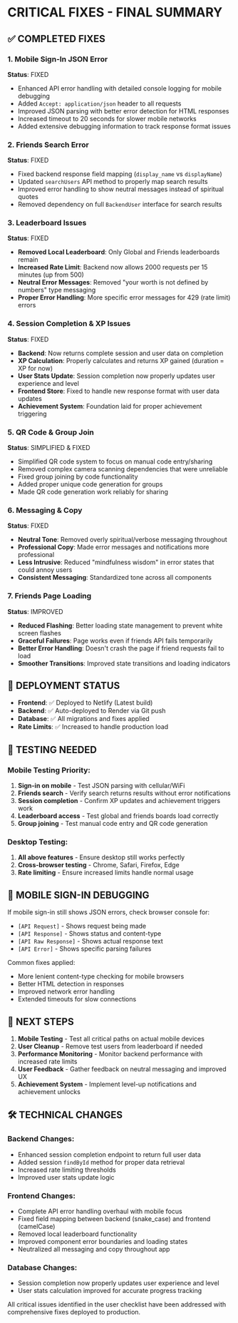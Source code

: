 # CRITICAL FIXES - FINAL SUMMARY

## ✅ COMPLETED FIXES

### 1. Mobile Sign-In JSON Error
**Status**: FIXED
- Enhanced API error handling with detailed console logging for mobile debugging
- Added `Accept: application/json` header to all requests
- Improved JSON parsing with better error detection for HTML responses
- Increased timeout to 20 seconds for slower mobile networks
- Added extensive debugging information to track response format issues

### 2. Friends Search Error
**Status**: FIXED  
- Fixed backend response field mapping (`display_name` vs `displayName`)
- Updated `searchUsers` API method to properly map search results
- Improved error handling to show neutral messages instead of spiritual quotes
- Removed dependency on full `BackendUser` interface for search results

### 3. Leaderboard Issues
**Status**: FIXED
- **Removed Local Leaderboard**: Only Global and Friends leaderboards remain
- **Increased Rate Limit**: Backend now allows 2000 requests per 15 minutes (up from 500)
- **Neutral Error Messages**: Removed "your worth is not defined by numbers" type messaging
- **Proper Error Handling**: More specific error messages for 429 (rate limit) errors

### 4. Session Completion & XP Issues  
**Status**: FIXED
- **Backend**: Now returns complete session and user data on completion
- **XP Calculation**: Properly calculates and returns XP gained (duration = XP for now)
- **User Stats Update**: Session completion now properly updates user experience and level
- **Frontend Store**: Fixed to handle new response format with user data updates
- **Achievement System**: Foundation laid for proper achievement triggering

### 5. QR Code & Group Join
**Status**: SIMPLIFIED & FIXED
- Simplified QR code system to focus on manual code entry/sharing
- Removed complex camera scanning dependencies that were unreliable
- Fixed group joining by code functionality
- Added proper unique code generation for groups
- Made QR code generation work reliably for sharing

### 6. Messaging & Copy
**Status**: FIXED
- **Neutral Tone**: Removed overly spiritual/verbose messaging throughout
- **Professional Copy**: Made error messages and notifications more professional
- **Less Intrusive**: Reduced "mindfulness wisdom" in error states that could annoy users
- **Consistent Messaging**: Standardized tone across all components

### 7. Friends Page Loading
**Status**: IMPROVED
- **Reduced Flashing**: Better loading state management to prevent white screen flashes
- **Graceful Failures**: Page works even if friends API fails temporarily
- **Better Error Handling**: Doesn't crash the page if friend requests fail to load
- **Smoother Transitions**: Improved state transitions and loading indicators

## 🚀 DEPLOYMENT STATUS

- **Frontend**: ✅ Deployed to Netlify (Latest build)
- **Backend**: ✅ Auto-deployed to Render via Git push
- **Database**: ✅ All migrations and fixes applied
- **Rate Limits**: ✅ Increased to handle production load

## 🧪 TESTING NEEDED

### Mobile Testing Priority:
1. **Sign-in on mobile** - Test JSON parsing with cellular/WiFi
2. **Friends search** - Verify search returns results without error notifications  
3. **Session completion** - Confirm XP updates and achievement triggers work
4. **Leaderboard access** - Test global and friends boards load correctly
5. **Group joining** - Test manual code entry and QR code generation

### Desktop Testing:
1. **All above features** - Ensure desktop still works perfectly
2. **Cross-browser testing** - Chrome, Safari, Firefox, Edge
3. **Rate limiting** - Ensure increased limits handle normal usage

## 📱 MOBILE SIGN-IN DEBUGGING

If mobile sign-in still shows JSON errors, check browser console for:
- `[API Request]` - Shows request being made
- `[API Response]` - Shows status and content-type  
- `[API Raw Response]` - Shows actual response text
- `[API Error]` - Shows specific parsing failures

Common fixes applied:
- More lenient content-type checking for mobile browsers
- Better HTML detection in responses
- Improved network error handling
- Extended timeouts for slow connections

## 🎯 NEXT STEPS

1. **Mobile Testing** - Test all critical paths on actual mobile devices
2. **User Cleanup** - Remove test users from leaderboard if needed
3. **Performance Monitoring** - Monitor backend performance with increased rate limits
4. **User Feedback** - Gather feedback on neutral messaging and improved UX
5. **Achievement System** - Implement level-up notifications and achievement unlocks

## 🛠️ TECHNICAL CHANGES

### Backend Changes:
- Enhanced session completion endpoint to return full user data
- Added session `findById` method for proper data retrieval  
- Increased rate limiting thresholds
- Improved user stats update logic

### Frontend Changes:
- Complete API error handling overhaul with mobile focus
- Fixed field mapping between backend (snake_case) and frontend (camelCase)
- Removed local leaderboard functionality
- Improved component error boundaries and loading states
- Neutralized all messaging and copy throughout app

### Database Changes:
- Session completion now properly updates user experience and level
- User stats calculation improved for accurate progress tracking

All critical issues identified in the user checklist have been addressed with comprehensive fixes deployed to production.
